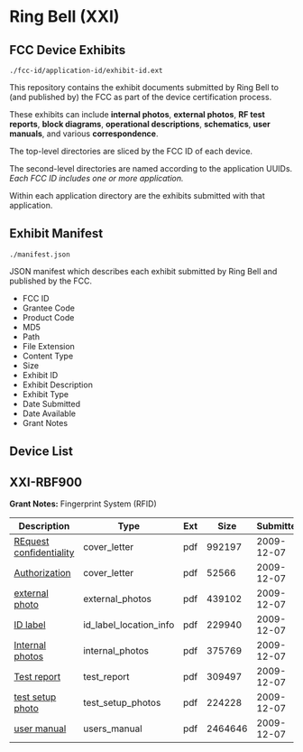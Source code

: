 # Ring Bell (XXI)
## FCC Device Exhibits

```
./fcc-id/application-id/exhibit-id.ext
```

This repository contains the exhibit documents submitted by Ring Bell to (and published by) the FCC as part of the device certification process.

These exhibits can include **internal photos**, **external photos**, **RF test reports**, **block diagrams**, **operational descriptions**, **schematics**, **user manuals**, and various **correspondence**.

The top-level directories are sliced by the FCC ID of each device.

The second-level directories are named according to the application UUIDs. *Each FCC ID includes one or more application.*

Within each application directory are the exhibits submitted with that application. 

## Exhibit Manifest

```
./manifest.json
```

JSON manifest which describes each exhibit submitted by Ring Bell and published by the FCC.

- FCC ID
- Grantee Code
- Product Code
- MD5
- Path
- File Extension
- Content Type
- Size
- Exhibit ID
- Exhibit Description
- Exhibit Type
- Date Submitted
- Date Available
- Grant Notes

## Device List
## XXI-RBF900
**Grant Notes:** Fingerprint System (RFID)

| Description | Type | Ext | Size | Submitted | Available |
| ----------- | ---- | --- | ---- | --------- | --------- |
| [REquest confidentiality](XXI-RBF900/8f0df1eab6564a24e77edb8d1bfd2193/1210196.pdf) | cover_letter | pdf | 992197 | 2009-12-07 | 2009-12-07 |
| [Authorization](XXI-RBF900/8f0df1eab6564a24e77edb8d1bfd2193/1210197.pdf) | cover_letter | pdf | 52566 | 2009-12-07 | 2009-12-07 |
| [external photo](XXI-RBF900/8f0df1eab6564a24e77edb8d1bfd2193/1210199.pdf) | external_photos | pdf | 439102 | 2009-12-07 | 2009-12-07 |
| [ID label](XXI-RBF900/8f0df1eab6564a24e77edb8d1bfd2193/1210200.pdf) | id_label_location_info | pdf | 229940 | 2009-12-07 | 2009-12-07 |
| [Internal photos](XXI-RBF900/8f0df1eab6564a24e77edb8d1bfd2193/1210194.pdf) | internal_photos | pdf | 375769 | 2009-12-07 | 2009-12-07 |
| [Test report](XXI-RBF900/8f0df1eab6564a24e77edb8d1bfd2193/1210198.pdf) | test_report | pdf | 309497 | 2009-12-07 | 2009-12-07 |
| [test setup photo](XXI-RBF900/8f0df1eab6564a24e77edb8d1bfd2193/1210201.pdf) | test_setup_photos | pdf | 224228 | 2009-12-07 | 2009-12-07 |
| [user manual](XXI-RBF900/8f0df1eab6564a24e77edb8d1bfd2193/1210195.pdf) | users_manual | pdf | 2464646 | 2009-12-07 | 2009-12-07 |
